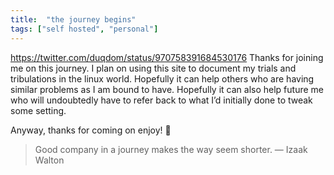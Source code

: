 ```yaml
---
title:  "the journey begins"
tags: ["self hosted", "personal"]
---
```


https://twitter.com/duqdom/status/970758391684530176
Thanks for joining me on this journey. I plan on using this site to document my trials and tribulations in the linux world. Hopefully it can help others who are having similar problems as I am bound to have. Hopefully it can also help future me who will undoubtedly have to refer back to what I’d initially done to tweak some setting.

Anyway, thanks for coming on enjoy! 🙂

> Good company in a journey makes the way seem shorter. — Izaak Walton
